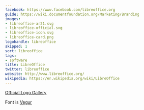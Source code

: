 ```yaml
---
facebook: https://www.facebook.com/libreoffice.org
guide: https://wiki.documentfoundation.org/Marketing/Branding
images:
- libreoffice-ar21.svg
- libreoffice-official.svg
- libreoffice-icon.svg
- libreoffice-card.png
logohandle: libreoffice
skipped: 1
sort: libreoffice
tags:
- software
title: LibreOffice
twitter: libreoffice
website: http://www.libreoffice.org/
wikipedia: https://en.wikipedia.org/wiki/LibreOffice
---
```


[Official Logo Gallery](https://wiki.documentfoundation.org/Gallery_Logos)

Font is [Vegur](http://www.fontspace.com/arro/vegur)
